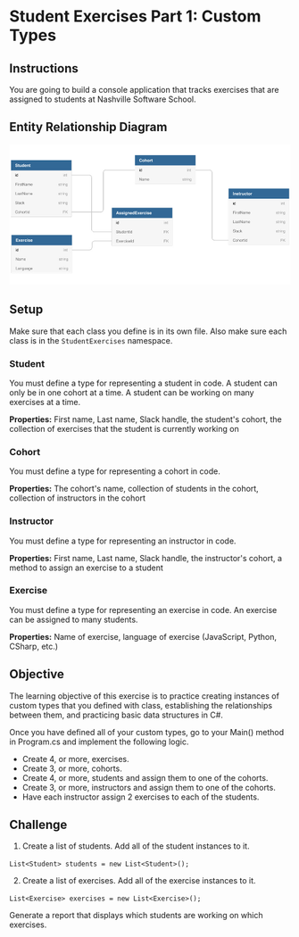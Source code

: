 # Student Exercises Part 1: Custom Types

## Instructions
You are going to build a console application that tracks exercises that are assigned to students at Nashville Software School.

## Entity Relationship Diagram
<img src="StudentExercises_ERD.jpg" />

## Setup
Make sure that each class you define is in its own file. Also make sure each class is in the `StudentExercises` namespace.

### Student
You must define a type for representing a student in code. A student can only be in one cohort at a time. A student can be working on many exercises at a time.

**Properties:** First name, Last name, Slack handle, the student's cohort, the collection of exercises that the student is currently working on

### Cohort
You must define a type for representing a cohort in code.

**Properties:** The cohort's name, collection of students in the cohort, collection of instructors in the cohort

### Instructor
You must define a type for representing an instructor in code.

**Properties:** First name, Last name, Slack handle, the instructor's cohort, a method to assign an exercise to a student

### Exercise
You must define a type for representing an exercise in code. An exercise can be assigned to many students.

**Properties:** Name of exercise, language of exercise (JavaScript, Python, CSharp, etc.)

## Objective
The learning objective of this exercise is to practice creating instances of custom types that you defined with class, establishing the relationships between them, and practicing basic data structures in C#.

Once you have defined all of your custom types, go to your Main() method in Program.cs and implement the following logic.

- Create 4, or more, exercises.
- Create 3, or more, cohorts.
- Create 4, or more, students and assign them to one of the cohorts.
- Create 3, or more, instructors and assign them to one of the cohorts.
- Have each instructor assign 2 exercises to each of the students.

## Challenge

1. Create a list of students. Add all of the student instances to it.

```List<Student> students = new List<Student>();```

2. Create a list of exercises. Add all of the exercise instances to it.

```List<Exercise> exercises = new List<Exercise>();```

Generate a report that displays which students are working on which exercises.


